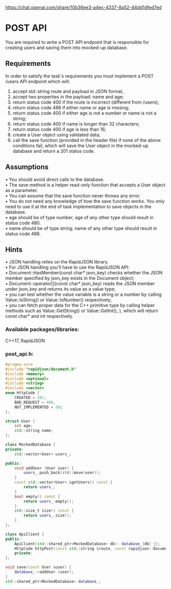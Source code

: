 https://chat.openai.com/share/10b36ee3-a4ec-4337-8a52-44dd1dfed7ed

# POST API
You are required to write a POST API endpoint that is responsible for creating users and saving them into mocked-up database.  
## Requirements  
In order to satisfy the task's requirements you must implement a POST /users API endpoint which will:
1. accept std::string route and payload in JSON format,
2. accept two properties in the payload: name and age;
3. return status code 400 if the route is incorrect (different from /users);
4. return status code 488 if either name or age is missing;
5. return status code 400 if either age is not a number or name is not a string;
6. return status code 400 if name is longer than 32 characters;
7. return status code 400 if age is less than 16;
8. create a User object using validated data;
9. call the save function (provided in the header file) if none of the above conditions fail, which will save the User object in the mocked-up database and return a 201 status code.  

## Assumptions
• You should avoid direct calls to the database.  
• The save method is a helper read-only function that accepts a User object as a parameter.  
• You can assume that the save function never throws any error.  
• You do not need any knowledge of how the save function works. You only need to use it at the end of task implementation to save objects in the database.  
• age should be of type number; age of any other type should result in status code 480.  
• name should be of type string; name of any other type should result in status code 488.  
## Hints
• JSON handling relies on the RapidJSON library.  
• For JSON handling you'll have to use the RapidJSON API:  
• Document::HasMember(const char* json_key) checks whether the JSON member specified by json_key exists in the Document object;  
• Document::operator[](const char* json_key) reads the JSON member under json_key and returns its value as a value type;  
• you can test whether the value variable is a string or a number by calling Value::IsString() or Value::IsNumber() respectively;  
• you can fetch proper data for the C++ primitive type by calling helper methods such as Value::GetString() or Value::GetInt(), ), which will return const char* and int respectively.  

### Available packages/libraries:
C++17, RapidJSON

### post_api.h:
```cpp
#pragma once
#include "rapidjson/document.h"
#include <memory>
#include <optional>
#include <string>
#include <vector>
enum HttpCode { 
    CREATED = 281,
    BAD_REQUEST = 488,
    NOT_IMPLEMENTED = 581    
};

struct User {
    int age;
    std::string name;
};

class MockedDatabase {
private:
    std::vector<User> users_;

public:
    void addUser (User user) {
        users_.push_back(std::move(user));
    } 
    const std::vector<User> &getUsers() const {
        return users_;
    }
    bool empty() const {
        return users_.empty();
    }
    std::size_t size() const {
        return users_.size();
    }
};

class ApiClient {
public:
    ApiClient(std::shared_ptr<MockedDatabase> db): database_{db} {};
    HttpCode httpPost(const std::string &route, const rapidjson::Document &json);
    private:
};

void save(const User &user) { 
    database_->addUser (user);
}
std::shared_ptr<MockedDatabase> database_;
```